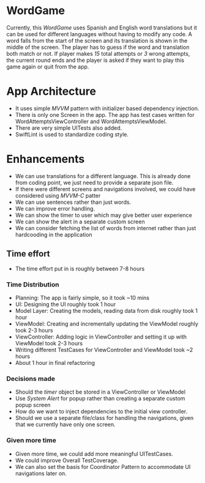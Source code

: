 # WordGame
Currently, this *WordGame* uses Spanish and English word translations but it can be used for different languages without having to modify any code. A 
word falls from the start of the screen and its translation is shown in the middle of the screen. The player has to guess if the word and translation 
both match or not. If player makes _15_ total attempts or _3_ wrong attempts, the current round ends and the player is asked if they want to play this 
game again or quit from the app.

# App Architecture
* It uses simple _MVVM_ pattern with initializer based dependency injection.
* There is only one Screen in the app. The app has test cases written for WordAttemptsViewController and WordAttemptsViewModel. 
* There are very simple UITests also added.
* SwiftLint is used to standardize coding style.

# Enhancements
* We can use translations for a different language. This is already done from coding point, we just need to provide a separate json file.
* If there were different screens and navigations involved, we could have considered using _MVVM-C_ patter
* We can use sentences rather than just words.
* We can improve error handling.
* We can show the timer to user which may give better user experience
* We can show the alert in a separate custom screen
* We can consider fetching the list of words from internet rather than just hardcooding in the application

## Time effort
* The time effort put in is roughly between 7-8 hours
### Time Distribution
* Planning: The app is fairly simple, so it took ~10 mins
* UI: Designing the UI roughly took 1 hour
* Model Layer: Creating the models, reading data from disk roughly took 1 hour
* ViewModel: Creating and incrementally updating the ViewModel roughly took 2-3 hours
* ViewController: Adding logic in ViewController and setting it up with ViewModel took 2-3 hours
* Writing different TestCases for ViewController and ViewModel took ~2 hours
* About 1 hour in final refactoring

### Decisions made
* Should the _timer_ object be stored in a ViewController or ViewModel
* Use _System Alert_ for popup rather than creating a separate custom popup screen
* How do we want to inject dependencies to the initial view controller.
* Should we use a separate file/class for handling the navigations, given that we currently have only one screen.

### Given more time
* Given more time, we could add more meaningful UITestCases.
* We could improve Overall TestCoverage.
* We can also set the basis for Coordinator Pattern to accommodate UI navigations later on.
